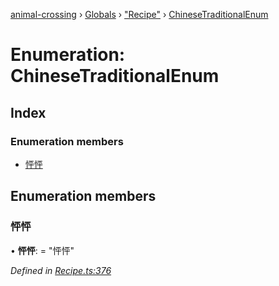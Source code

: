 [animal-crossing](../README.md) › [Globals](../globals.md) › ["Recipe"](../modules/_recipe_.md) › [ChineseTraditionalEnum](_recipe_.chinesetraditionalenum.md)

# Enumeration: ChineseTraditionalEnum

## Index

### Enumeration members

* [怦怦](_recipe_.chinesetraditionalenum.md#怦怦)

## Enumeration members

###  怦怦

• **怦怦**: = "怦怦"

*Defined in [Recipe.ts:376](https://github.com/Norviah/animal-crossing/blob/ac736df/module/types/Recipe.ts#L376)*
